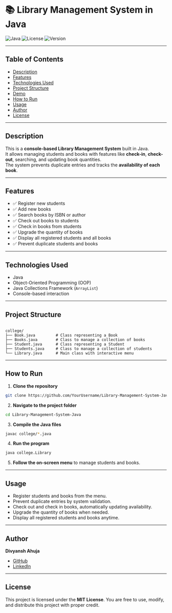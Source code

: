 # 📚 Library Management System in Java

![Java](https://img.shields.io/badge/Language-Java-orange)
![License](https://img.shields.io/badge/License-MIT-green)
![Version](https://img.shields.io/badge/Version-1.0-blue)

---

## Table of Contents
- [Description](#description)
- [Features](#features)
- [Technologies Used](#technologies-used)
- [Project Structure](#project-structure)
- [Demo](#demo)
- [How to Run](#how-to-run)
- [Usage](#usage)
- [Author](#author)
- [License](#license)

---

## Description
This is a **console-based Library Management System** built in Java.  
It allows managing students and books with features like **check-in**, **check-out**, searching, and updating book quantities.  
The system prevents duplicate entries and tracks the **availability of each book**.

---

## Features
- ✅ Register new students
- ✅ Add new books
- ✅ Search books by ISBN or author
- ✅ Check out books to students
- ✅ Check in books from students
- ✅ Upgrade the quantity of books
- ✅ Display all registered students and all books
- ✅ Prevent duplicate students and books

---

## Technologies Used
- Java
- Object-Oriented Programming (OOP)
- Java Collections Framework (`ArrayList`)
- Console-based interaction

---

## Project Structure
```

college/
├── Book.java         # Class representing a Book
├── Books.java        # Class to manage a collection of books
├── Student.java      # Class representing a Student
├── Students.java     # Class to manage a collection of students
└── Library.java      # Main class with interactive menu

````

---

## How to Run
1. **Clone the repository**
```bash
git clone https://github.com/YourUsername/Library-Management-System-Java.git
````

2. **Navigate to the project folder**

```bash
cd Library-Management-System-Java
```

3. **Compile the Java files**

```bash
javac college/*.java
```

4. **Run the program**

```bash
java college.Library
```

5. **Follow the on-screen menu** to manage students and books.

---

## Usage

* Register students and books from the menu.
* Prevent duplicate entries by system validation.
* Check out and check in books, automatically updating availability.
* Upgrade the quantity of books when needed.
* Display all registered students and books anytime.

---

## Author

**Divyansh Ahuja**

* [GitHub](https://github.com/DivyanshAhuja08)
* [LinkedIn](https://www.linkedin.com/in/divyanshahuja08)

---

## License

This project is licensed under the **MIT License**.
You are free to use, modify, and distribute this project with proper credit.

